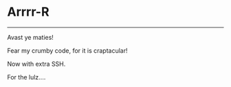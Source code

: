 # Arrrr-R
-----------------

Avast ye maties!

Fear my crumby code, for it is craptacular!

Now with extra SSH.

For the lulz....